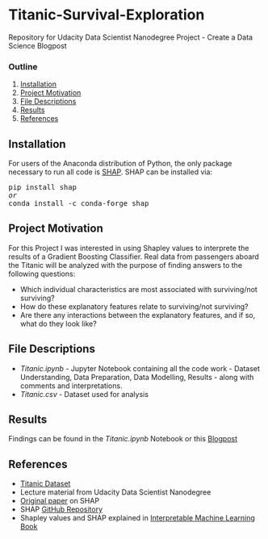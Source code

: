 # Titanic-Survival-Exploration
Repository for Udacity Data Scientist Nanodegree Project - Create a Data Science Blogpost


### Outline
1. [Installation](#installation)
2. [Project Motivation](#motivation)
3. [File Descriptions](#files)
4. [Results](#results)
5. [References](#references)

## Installation <a name="installation"></a>

For users of the Anaconda distribution of Python, the only package necessary to run all code is [SHAP](https://github.com/slundberg/shap). SHAP can be installed via:

<pre>
pip install shap
<i>or</i>
conda install -c conda-forge shap
</pre>

## Project Motivation <a name="motivation"></a>

For this Project I was interested in using Shapley values to interprete the results of a Gradient Boosting Classifier. Real data from passengers aboard the Titanic will be analyzed with the purpose of finding answers to the following questions:
- Which individual characteristics are most associated with surviving/not surviving?
- How do these explanatory features relate to surviving/not surviving?
- Are there any interactions between the explanatory features, and if so, what do they look like?

## File Descriptions <a name="files"></a>

- *Titanic.ipynb* - Jupyter Notebook containing all the code work - Dataset Understanding, Data Preparation, Data Modelling, Results - along with comments and interpretations. 
- *Titanic.csv* - Dataset used for analysis


## Results <a name="results"></a>

Findings can be found in the *Titanic.ipynb* Notebook or this [Blogpost]()

## References  <a name="references"></a>
- [Titanic Dataset](https://web.stanford.edu/class/archive/cs/cs109/cs109.1166/problem12.html)
- Lecture material from Udacity Data Scientist Nanodegree
- [Original paper](http://papers.nips.cc/paper/7062-a-unified-approach-to-interpreting-model-predictions.pdf) on SHAP
- SHAP [GitHub Repository](https://github.com/slundberg/shap) 
- Shapley values and SHAP explained in [Interpretable Machine Learning Book](https://christophm.github.io/interpretable-ml-book/shapley.html)
